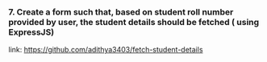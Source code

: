 ### 7. Create a form such that, based on student roll number provided by user, the student details should be fetched ( using ExpressJS)

link: https://github.com/adithya3403/fetch-student-details
